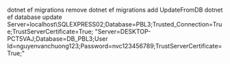 dotnet ef migrations remove
dotnet ef migrations add UpdateFromDB
dotnet ef database update
Server=localhost\\SQLEXPRESS02;Database=PBL3;Trusted_Connection=True;TrustServerCertificate=True;
"Server=DESKTOP-PCT5VAJ;Database=DB_PBL3;User Id=nguyenvanchuong123;Password=nvc123456789;TrustServerCertificate=True;"
